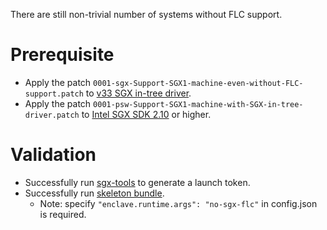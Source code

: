 There are still non-trivial number of systems without FLC support.

# Prerequisite
- Apply the patch `0001-sgx-Support-SGX1-machine-even-without-FLC-support.patch` to [v33 SGX in-tree driver](https://github.com/jsakkine-intel/linux-sgx/tree/v33).
- Apply the patch `0001-psw-Support-SGX1-machine-with-SGX-in-tree-driver.patch` to [Intel SGX SDK 2.10](https://github.com/intel/linux-sgx/tree/sgx_2.10) or higher.

# Validation
- Successfully run [sgx-tools](https://github.com/alibaba/inclavare-containers/tree/master/sgx-tools#test) to generate a launch token.
- Successfully run [skeleton bundle](https://github.com/alibaba/inclavare-containers/blob/master/rune/libenclave/internal/runtime/pal/skeleton/README.md).
  * Note: specify `"enclave.runtime.args": "no-sgx-flc"` in config.json is required.
